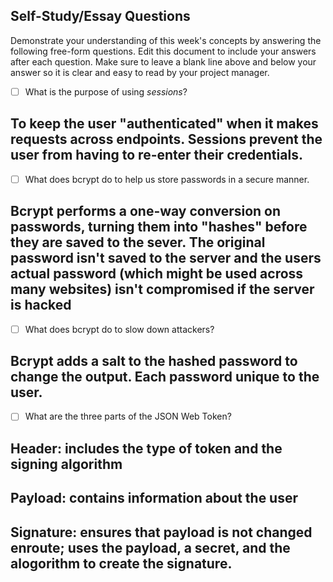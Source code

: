 ## Self-Study/Essay Questions

Demonstrate your understanding of this week's concepts by answering the following free-form questions. Edit this document to include your answers after each question. Make sure to leave a blank line above and below your answer so it is clear and easy to read by your project manager.

- [ ] What is the purpose of using _sessions_?

## To keep the user "authenticated" when it makes requests across endpoints. Sessions prevent the user from having to re-enter their credentials.

- [ ] What does bcrypt do to help us store passwords in a secure manner.

## Bcrypt performs a one-way conversion on passwords, turning them into "hashes" before they are saved to the sever. The original password isn't saved to the server and the users actual password (which might be used across many websites) isn't compromised if the server is hacked

- [ ] What does bcrypt do to slow down attackers?

##  Bcrypt adds a salt to the hashed password to change the output. Each password unique to the user.

- [ ] What are the three parts of the JSON Web Token?

## Header: includes the type of token and the signing algorithm
## Payload: contains information about the user
## Signature: ensures that payload is not changed enroute; uses the payload, a secret, and the alogorithm to create the signature.

